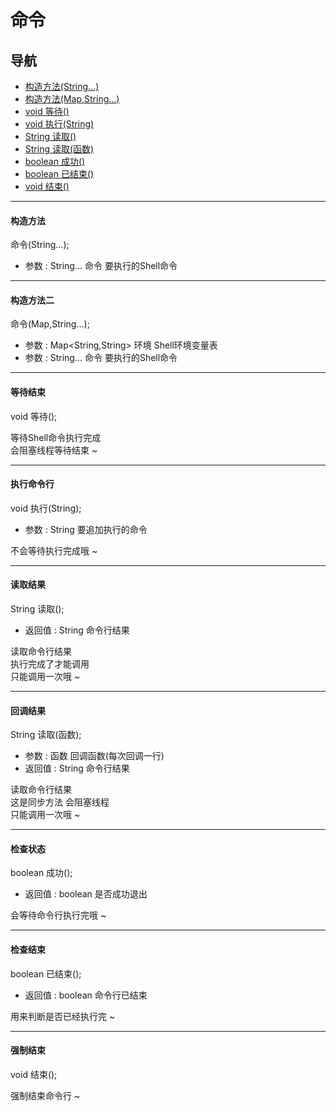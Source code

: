# 命令 

## 导航

* [构造方法(String...)](#构造方法)
* [构造方法(Map,String...)](#构造方法二)
* [void 等待()](#等待结束)
* [void 执行(String)](#执行命令行) 
* [String 读取()](#读取结果)
* [String 读取(函数)](#回调结果)
* [boolean 成功()](#检查状态)
* [boolean 已结束()](#检查结束)
* [void 结束()](#强制结束)

---

#### 构造方法

命令(String...);  

* 参数 : String... 命令 要执行的Shell命令  

---

#### 构造方法二

命令(Map,String...);  

* 参数 : Map<String,String> 环境 Shell环境变量表  
* 参数 : String... 命令 要执行的Shell命令  

---

#### 等待结束

void 等待();  

等待Shell命令执行完成  
会阻塞线程等待结束 ~  

---

#### 执行命令行

void 执行(String);  

* 参数 : String 要追加执行的命令  

不会等待执行完成哦 ~  

---

#### 读取结果

String 读取();  

* 返回值 : String 命令行结果

读取命令行结果  
执行完成了才能调用  
只能调用一次哦 ~  

---

#### 回调结果

String 读取(函数);

* 参数 : 函数 回调函数(每次回调一行)
* 返回值 : String 命令行结果

读取命令行结果  
这是同步方法 会阻塞线程  
只能调用一次哦 ~  

---

#### 检查状态

boolean 成功();

* 返回值 : boolean 是否成功退出

会等待命令行执行完哦 ~

---

#### 检查结束

boolean 已结束();

* 返回值 : boolean 命令行已结束

用来判断是否已经执行完 ~

---

#### 强制结束

void 结束();

强制结束命令行 ~
